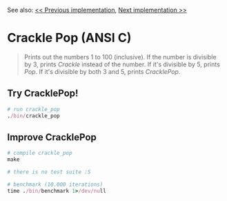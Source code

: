 See also: [<< Previous implementation](..../ruby/02_pattern), [Next implementation >>](../02_print_to_stderr)

Crackle Pop (ANSI C)
====================

> Prints out the numbers 1 to 100 (inclusive). If the number is divisible by 3, prints _Crackle_ instead of the number. If it's divisible by 5, prints _Pop_. If it's divisible by both 3 and 5, prints _CracklePop_.

Try CracklePop!
---------------

```ruby
# run crackle_pop
./bin/crackle_pop
```

Improve CracklePop
------------------

```ruby
# compile crackle_pop
make

# there is no test suite :S

# benchmark (10.000 iterations)
time ./bin/benchmark 1>/dev/null
```

